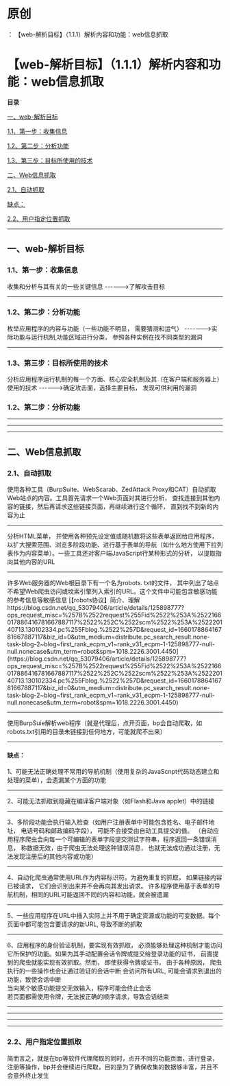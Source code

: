 # 原创
：  【web-解析目标】（1.1.1）解析内容和功能：web信息抓取

# 【web-解析目标】（1.1.1）解析内容和功能：web信息抓取

**目录**

[一、web-解析目标](#%E4%B8%80%E3%80%81web-%E8%A7%A3%E6%9E%90%E7%9B%AE%E6%A0%87)

[1.1、第一步：收集信息](#1.1%E3%80%81%E7%AC%AC%E4%B8%80%E6%AD%A5%EF%BC%9A%E6%94%B6%E9%9B%86%E4%BF%A1%E6%81%AF)

[1.2、第二步：分析功能](#1.2%E3%80%81%E7%AC%AC%E4%BA%8C%E6%AD%A5%EF%BC%9A%E5%88%86%E6%9E%90%E5%8A%9F%E8%83%BD)

[1.3、第三步：目标所使用的技术](#1.3%E3%80%81%E7%AC%AC%E4%B8%89%E6%AD%A5%EF%BC%9A%E7%9B%AE%E6%A0%87%E6%89%80%E4%BD%BF%E7%94%A8%E7%9A%84%E6%8A%80%E6%9C%AF)

[二、Web信息抓取](#%E4%BA%8C%E3%80%81Web%E6%8A%93%E5%8F%96)

[2.1、自动抓取](#2.1%E3%80%81%E8%87%AA%E5%8A%A8%E6%8A%93%E5%8F%96)

[缺点：](#%E7%BC%BA%E7%82%B9%EF%BC%9A)

[2.2、用户指定位置抓取](#2.2%E3%80%81%E7%94%A8%E6%88%B7%E6%8C%87%E5%AE%9A%E4%BD%8D%E7%BD%AE%E7%88%AC%E5%8F%96)

---


## 一、web-解析目标

> 
<h3>1.1、第一步：收集信息</h3>
收集和分析与其有关的一些关键信息
------&gt;了解攻击目标
<hr/>
<h3>1.2、第二步：分析功能</h3>
枚举应用程序的内容与功能（一些功能不明显， 需要猜测和运气）
-------&gt;实际功能与运行机制,功能区域进行分类， 参照各种实例在找不同类型的漏洞
<hr/>
<h3>1.3、第三步：目标所使用的技术</h3>
分析应用程序运行机制的每一个方面、核心安全机制及其（在客户端和服务器上）使用的技术
------&gt;确定攻击面，选择主要目标， 发现可供利用的漏洞


### 1.2、第二步：分析功能

---


---


---


## 二、Web信息抓取

> 
<h3>2.1、自动抓取</h3>
使用各种工具（BurpSuite、WebScarab、ZedAttack Proxy和CAT）自动抓取Web站点的内容。工具首先请求一个Web页面对其进行分析， 查找连接到其他内容的链接，然后再请求这些链接页面，再继续进行这个循环， 直到找不到新的内容为止
<hr/>
分析HTML菜单， 并使用各种预先设定值或随机数将这些表单返回给应用程序， 以扩大搜索范围、浏览多阶段功能、进行基于表单的导航（如什么地方使用下拉列表作为内容菜单）。一些工具还对客户端JavaScript行某种形式的分析， 以提取指向其他内容的URL
<hr/>
许多Web服务器的Web根目录下有一个名为robots. txt的文件， 其中列出了站点不希望Web爬虫访问或坟索引擎列入索引的URL。这个文件中可能包含敏感功能的参考信息等敏感信息
[【robots协议】简介、理解<img alt="" src="https://csdnimg.cn/release/blog_editor_html/release2.1.7/ckeditor/plugins/CsdnLink/icons/icon-default.png?t=M666"/>https://blog.csdn.net/qq_53079406/article/details/125898777?ops_request_misc=%257B%2522request%255Fid%2522%253A%2522166017886416781667887117%2522%252C%2522scm%2522%253A%252220140713.130102334.pc%255Fblog.%2522%257D&amp;request_id=166017886416781667887117&amp;biz_id=0&amp;utm_medium=distribute.pc_search_result.none-task-blog-2~blog~first_rank_ecpm_v1~rank_v31_ecpm-1-125898777-null-null.nonecase&amp;utm_term=robot&amp;spm=1018.2226.3001.4450](https://blog.csdn.net/qq_53079406/article/details/125898777?ops_request_misc=%257B%2522request%255Fid%2522%253A%2522166017886416781667887117%2522%252C%2522scm%2522%253A%252220140713.130102334.pc%255Fblog.%2522%257D&amp;request_id=166017886416781667887117&amp;biz_id=0&amp;utm_medium=distribute.pc_search_result.none-task-blog-2~blog~first_rank_ecpm_v1~rank_v31_ecpm-1-125898777-null-null.nonecase&amp;utm_term=robot&amp;spm=1018.2226.3001.4450)
<hr/>
使用BurpSuie解析web程序（就是代理后，点开页面，bp会自动爬取，如robots.txt引用的目录未链接到任何地方，可能就爬不出来）


<hr/>
<h4>缺点：</h4>
1、可能无法正确处理不常用的导航机制（使用复杂的JavaScnpt代码动态建立和处理的菜单），会遗漏某个方面的功能
<hr/>
2、可能无法抓取到隐藏在编译客户端对象（如Flash和Java applet）中的链接
<hr/>
3、多阶段功能会执行输入检查（如用户注册表单中可能包含姓名、电子邮件地址， 电话号码和邮政编码字段）， 可能不会接受由自动工具提交的值。
（自动应用程序爬虫会向每一个可编辑的表单字段提交测试字符串，程序返回一条错误消息， 称数据无效，由于爬虫无法处理这种错误消息， 也就无法成功通过注册，无法发现注册后的其他内容或功能）
<hr/>
4、自动化爬虫通常使用URL作为内容标识符。为避免重复的抓取， 如果链接内容已被请求， 它们会识别出来并不会再向其发出诮求。
许多程序使用基于表单的导航机制，相同的URL可能返回不同的内容和功能，就会被遗漏
<hr/>
5、一些应用程序在URL中插入实际上并不用于确定资源或功能的可变数据。每个页面中都可能包含要请求的新URL, 导致不断的抓取
<hr/>
6、应用程序的身份验证机制，要实现有效抓取， 必须能够处理这种机制才能访问它所保护的功能。如果为其手动配置会话令牌或提交给登录功能的证书， 前面提到的爬虫就能实现有效抓取。然而， 即使获得令牌或证书， 由于各种原因， 爬虫执行的一些操作也会让通过验证的会话中断
会访问所有URL, 可能会请求到退出的功能，致使会话中断<br/> 当向某个敏感功能提交无效输入，程序可能会终止会话<br/> 若页面都需使用令牌，无法按正确的顺序请求，导致会话结束


---


---


---


---


> 
<h3>2.2、用户指定位置抓取</h3>
简而言之，就是在bp等软件代理爬取的同时，点开不同的功能页面，进行登录，注册等操作，bp并会继续进行爬取，目的是为了确保收集的数据够丰富，并且不会意外终止发生

